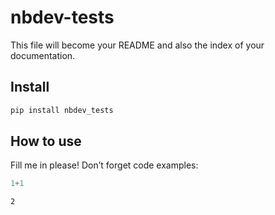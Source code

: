 # nbdev-tests

<!-- WARNING: THIS FILE WAS AUTOGENERATED! DO NOT EDIT! -->

This file will become your README and also the index of your
documentation.

## Install

``` sh
pip install nbdev_tests
```

## How to use

Fill me in please! Don’t forget code examples:

``` python
1+1
```

    2
